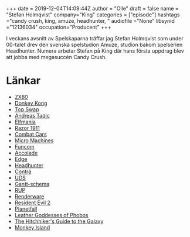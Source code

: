 +++
date = 2019-12-04T14:09:44Z
author = "Olle"
draft = false
name = "Stefan Holmqvist"
company="King"
categories = ["episode"]
hashtags ="candy crush, king, amuze, headhunter, "
audiofile ="None"
libsynid ="12136034"
occupation="Producent"
+++ 

I veckans avsnitt av Spelskaparna träffar jag Stefan Holmqvist som under 00-talet drev den svenska spelstudion Amuze, studion bakom spelserien Headhunter. Numera arbetar Stefan på King där hans första uppdrag blev att jobba med megasuccén Candy Crush.

# Länkar
* [ZX80](https://en.wikipedia.org/wiki/ZX80)
* [Donkey Kong](https://en.wikipedia.org/wiki/Donkey_Kong)
* [Top Swap](http://janeway.exotica.org.uk/author.php?id=2239)
* [Andreas Tadic](http://spelskaparna.com/episode/24/)
* [Elfmania](https://www.youtube.com/watch?v=JwLGlt2F82M)
* [Razor 1911](https://en.wikipedia.org/wiki/Razor_1911)
* [Combat Cars ](https://www.youtube.com/watch?v=ZT8J-C-pHh4)
* [Micro Machines](https://www.youtube.com/watch?v=R5x547gzU_g)
* [Funcom](https://en.wikipedia.org/wiki/Funcom)
* [Accolade](https://en.wikipedia.org/wiki/Accolade_(company))
* [Edge](https://en.wikipedia.org/wiki/Edge_(magazine))
* [Headhunter](https://www.youtube.com/watch?v=7qWia_Xzew8)
* [Contra](https://www.youtube.com/watch?v=2mWZlNOzdv8)
* [UDS](https://sv.wikipedia.org/wiki/Unique_Development_Studios)
* [Gantt-schema](https://en.wikipedia.org/wiki/Gantt_chart)
* [RUP](https://sv.wikipedia.org/wiki/Rational_Unified_Process)
* [Renderware](https://en.wikipedia.org/wiki/RenderWare)
* [Resident Evil 2](https://www.youtube.com/watch?v=kUjLG8ZxuHQ)
* [Planetfall](http://www.ifwiki.org/index.php/Planetfall)
* [Leather Goddesses of Phobos](http://www.ifwiki.org/index.php/Leather_Goddesses_of_Phobos)
* [The Hitchhiker's Guide to the Galaxy](http://www.ifwiki.org/index.php/The_Hitchhiker%27s_Guide_to_the_Galaxy)
* [Monkey Island](https://www.youtube.com/watch?v=fIXNUtdNzYI)
